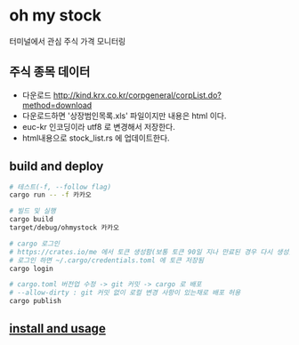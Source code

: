# oh my stock

터미널에서 관심 주식 가격 모니터링

## 주식 종목 데이터

- 다운로드 <http://kind.krx.co.kr/corpgeneral/corpList.do?method=download>
- 다운로드하면 '상장범인목록.xls' 파일이지만 내용은 html 이다.
- euc-kr 인코딩이라 utf8 로 변경해서 저장한다.
- html내용으로 stock_list.rs 에 업데이트한다.

## build and deploy

```bash
# 테스트(-f, --follow flag)
cargo run -- -f 카카오

# 빌드 및 실행
cargo build
target/debug/ohmystock 카카오

# cargo 로그인
# https://crates.io/me 에서 토큰 생성함(보통 토큰 90일 지나 만료된 경우 다시 생성)
# 로그인 하면 ~/.cargo/credentials.toml 에 토큰 저장됨
cargo login

# cargo.toml 버전업 수정 -> git 커밋 -> cargo 로 배포
# --allow-dirty : git 커밋 없이 로컬 변경 사항이 있는채로 배포 허용
cargo publish
```

## [install and usage](README_USAGE.md)
